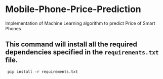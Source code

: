 # Mobile-Phone-Price-Prediction
Implementation of Machine Learning algorithm to predict Price of Smart Phones
##  This command will install all the required dependencies specified in the `requirements.txt` file.
```console
 pip install -r requirements.txt
```
